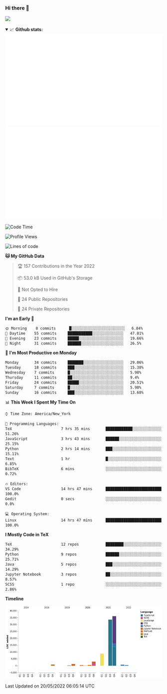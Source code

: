 ### Hi there 👋
 <!--<a href=""><img src="https://img.shields.io/badge/gmail-%23D14836.svg?&style=for-the-badge&logo=gmail&logoColor=white"/></a>-->
 <a href="https://twitter.com/shahanM"><img src="https://img.shields.io/badge/twitter-%231DA1F2.svg?&style=for-the-badge&logo=twitter&logoColor=white"/></a>
 <!--<a href=""><img src="https://img.shields.io/badge/linkedin-%230077B5.svg?&style=for-the-badge&logo=linkedin&logoColor=white"/></a>-->
<details open>
  <summary>📈 <b>Github stats:</b></summary>
  <img src="https://raw.githubusercontent.com/ShahanM/github-stats/master/generated/overview.svg"/>
  <img src="https://raw.githubusercontent.com/ShahanM/github-stats/master/generated/languages.svg"/>
</details>


<!--
**ShahanM/ShahanM** is a ✨ _special_ ✨ repository because its `README.md` (this file) appears on your GitHub profile.

Here are some ideas to get you started:

- 🔭 I’m currently working on ...
- 🌱 I’m currently learning ...
- 👯 I’m looking to collaborate on ...
- 🤔 I’m looking for help with ...
- 💬 Ask me about ...
- 📫 How to reach me: ...
- 😄 Pronouns: ...
- ⚡ Fun fact: ...
-->

<!--START_SECTION:waka-->
![Code Time](http://img.shields.io/badge/Code%20Time-406%20hrs%2026%20mins-blue)

![Profile Views](http://img.shields.io/badge/Profile%20Views-0-blue)

![Lines of code](https://img.shields.io/badge/From%20Hello%20World%20I%27ve%20Written-86%20Thousand%20lines%20of%20code-blue)

**🐱 My GitHub Data** 

> 🏆 157 Contributions in the Year 2022
 > 
> 📦 53.0 kB Used in GitHub's Storage 
 > 
> 🚫 Not Opted to Hire
 > 
> 📜 24 Public Repositories 
 > 
> 🔑 24 Private Repositories  
 > 
**I'm an Early 🐤** 

```text
🌞 Morning    8 commits      █░░░░░░░░░░░░░░░░░░░░░░░░   6.84% 
🌆 Daytime    55 commits     ███████████░░░░░░░░░░░░░░   47.01% 
🌃 Evening    23 commits     █████░░░░░░░░░░░░░░░░░░░░   19.66% 
🌙 Night      31 commits     ██████░░░░░░░░░░░░░░░░░░░   26.5%

```
📅 **I'm Most Productive on Monday** 

```text
Monday       34 commits     ███████░░░░░░░░░░░░░░░░░░   29.06% 
Tuesday      18 commits     ███░░░░░░░░░░░░░░░░░░░░░░   15.38% 
Wednesday    7 commits      █░░░░░░░░░░░░░░░░░░░░░░░░   5.98% 
Thursday     11 commits     ██░░░░░░░░░░░░░░░░░░░░░░░   9.4% 
Friday       24 commits     █████░░░░░░░░░░░░░░░░░░░░   20.51% 
Saturday     7 commits      █░░░░░░░░░░░░░░░░░░░░░░░░   5.98% 
Sunday       16 commits     ███░░░░░░░░░░░░░░░░░░░░░░   13.68%

```


📊 **This Week I Spent My Time On** 

```text
⌚︎ Time Zone: America/New_York

💬 Programming Languages: 
TeX                      7 hrs 35 mins       ████████████░░░░░░░░░░░░░   51.26% 
JavaScript               3 hrs 43 mins       ██████░░░░░░░░░░░░░░░░░░░   25.15% 
Python                   2 hrs 14 mins       ███░░░░░░░░░░░░░░░░░░░░░░   15.11% 
Text                     1 hr                █░░░░░░░░░░░░░░░░░░░░░░░░   6.85% 
BibTeX                   6 mins              ░░░░░░░░░░░░░░░░░░░░░░░░░   0.72%

🔥 Editors: 
VS Code                  14 hrs 47 mins      █████████████████████████   100.0% 
Gedit                    0 secs              ░░░░░░░░░░░░░░░░░░░░░░░░░   0.0%

💻 Operating System: 
Linux                    14 hrs 47 mins      █████████████████████████   100.0%

```

**I Mostly Code in TeX** 

```text
TeX                      12 repos            ████████░░░░░░░░░░░░░░░░░   34.29% 
Python                   9 repos             ██████░░░░░░░░░░░░░░░░░░░   25.71% 
Java                     5 repos             ███░░░░░░░░░░░░░░░░░░░░░░   14.29% 
Jupyter Notebook         3 repos             ██░░░░░░░░░░░░░░░░░░░░░░░   8.57% 
SCSS                     1 repo              ░░░░░░░░░░░░░░░░░░░░░░░░░   2.86%

```


**Timeline**

![Chart not found](https://raw.githubusercontent.com/ShahanM/ShahanM/main/charts/bar_graph.png) 


 Last Updated on 20/05/2022 06:05:14 UTC
<!--END_SECTION:waka-->
